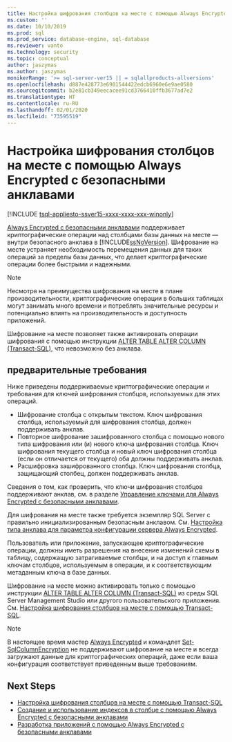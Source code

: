 ```yaml
---
title: Настройка шифрования столбцов на месте с помощью Always Encrypted с безопасными анклавами | Документация Майкрософт
ms.custom: ''
ms.date: 10/10/2019
ms.prod: sql
ms.prod_service: database-engine, sql-database
ms.reviewer: vanto
ms.technology: security
ms.topic: conceptual
author: jaszymas
ms.author: jaszymas
monikerRange: '>= sql-server-ver15 || = sqlallproducts-allversions'
ms.openlocfilehash: d887e428773e6901544422edcb6960e6e9ae0580
ms.sourcegitcommit: b2e81cb349eecacee91cd3766410ffb3677ad7e2
ms.translationtype: HT
ms.contentlocale: ru-RU
ms.lasthandoff: 02/01/2020
ms.locfileid: "73595519"
---
```

# <a name="configure-column-encryption-in-place-using-always-encrypted-with-secure-enclaves"></a>Настройка шифрования столбцов на месте с помощью Always Encrypted с безопасными анклавами 
[!INCLUDE [tsql-appliesto-ssver15-xxxx-xxxx-xxx-winonly](../../../includes/tsql-appliesto-ssver15-xxxx-xxxx-xxx-winonly.md)]

[Always Encrypted с безопасными анклавами](always-encrypted-enclaves.md) поддерживает криптографические операции над столбцами базы данных на месте — внутри безопасного анклава в [!INCLUDE[ssNoVersion](../../../includes/ssnoversion-md.md)]. Шифрование на месте устраняет необходимость перемещения данных для таких операций за пределы базы данных, что делает криптографические операции более быстрыми и надежными. 

> [!NOTE]
> Несмотря на преимущества шифрования на месте в плане производительности, криптографические операции в больших таблицах могут занимать много времени и потреблять значительные ресурсы и потенциально влиять на производительность и доступность приложений.

Шифрование на месте позволяет также активировать операции шифрования с помощью инструкции [ALTER TABLE ALTER COLUMN (Transact-SQL)](../../../t-sql/statements/alter-table-transact-sql.md), что невозможно без анклава.

## <a name="prerequisites"></a>предварительные требования
Ниже приведены поддерживаемые криптографические операции и требования для ключей шифрования столбцов, используемых для этих операций.
- Шифрование столбца с открытым текстом. Ключ шифрования столбца, используемый для шифрования столбца, должен поддерживать анклав.
- Повторное шифрование зашифрованного столбца с помощью нового типа шифрования или (и) нового ключа шифрования столбца. Ключ шифрования текущего столбца и новый ключ шифрования столбца (если он отличается от текущего) оба должны поддерживать анклав.
- Расшифровка зашифрованного столбца. Ключ шифрования столбца, защищающий столбец, должен поддерживать анклав.

Сведения о том, как проверить, что ключи шифрования столбцов поддерживают анклав, см. в разделе [Управление ключами для Always Encrypted с безопасными анклавами](always-encrypted-enclaves-manage-keys.md).

Для шифрования на месте также требуется экземпляр SQL Server с правильно инициализированным безопасным анклавом. См. [Настройка типа анклава для параметра конфигурации сервера Always Encrypted](../../../database-engine/configure-windows/configure-column-encryption-enclave-type.md).

Пользователь или приложение, запускающее криптографические операции, должны иметь разрешения на внесение изменений схемы в таблицу, содержащую затрагиваемые столбцы, и на доступ к главным ключам столбцов, используемым в операции, и к соответствующим метаданным ключа в базе данных.

Шифрование на месте можно активировать только с помощью инструкции [ALTER TABLE ALTER COLUMN (Transact-SQL)](../../../t-sql/statements/alter-table-transact-sql.md) из среды SQL Server Management Studio или другого пользовательского приложения. См. [Настройка шифрования столбцов на месте с помощью Transact-SQL](always-encrypted-enclaves-configure-encryption-tsql.md).

> [!NOTE]
> В настоящее время мастер [Always Encrypted](always-encrypted-wizard.md) и командлет [Set-SqlColumnEncryption](https://docs.microsoft.com/powershell/module/sqlserver/set-sqlcolumnencryption) не поддерживают шифрование на месте и всегда загружают данные для криптографических операций, даже если ваша конфигурация соответствует приведенным выше требованиям. 

## <a name="next-steps"></a>Next Steps
- [Настройка шифрования столбцов на месте с помощью Transact-SQL](always-encrypted-enclaves-configure-encryption-tsql.md)
- [Создание и использование индексов в столбце с помощью Always Encrypted с безопасными анклавами](always-encrypted-enclaves-create-use-indexes.md)
- [Разработка приложений с помощью Always Encrypted с безопасными анклавами](always-encrypted-enclaves-client-development.md)
